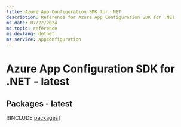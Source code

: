 ```yaml
---
title: Azure App Configuration SDK for .NET
description: Reference for Azure App Configuration SDK for .NET
ms.date: 07/22/2024
ms.topic: reference
ms.devlang: dotnet
ms.service: appconfiguration
---
```

# Azure App Configuration SDK for .NET - latest
## Packages - latest
[!INCLUDE [packages](app-configuration-index.md)]